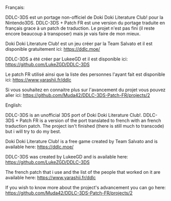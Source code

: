 Français:

DDLC-3DS est un portage non-officiel de Doki Doki Literature Club! pour la Nintendo3DS.
DDLC-3DS + Patch FR est une version du portage traduite en français grace à un patch de traduction.
Le projet n'est pas fini (il reste encore beaucoup à transposer) mais je vais faire de mon mieux.

Doki Doki Literature Club! est un jeu créer par la Team Salvato et il est disponible gratuitement ici: https://ddlc.moe/

DDLC-3DS a été créer par LukeeGD et il est disponible ici: https://github.com/LukeZGD/DDLC-3DS

Le patch FR utilisé ainsi que la liste des personnes l'ayant fait est disponible ici: https://www.yarashii.fr/ddlc

Si vous souhaitez en connaitre plus sur l'avancement du projet vous pouvez aller ici: https://github.com/Muda42/DDLC-3DS-Patch-FR/projects/2

English:

DDLC-3DS is an unofficial 3DS port of Doki Doki Literature Club!.
DDLC-3DS + Patch FR is a version of the port translated to french with an french traduction patch. 
The project isn't finished (there is still much to transcode) but i will try to do my best. 

Doki Doki Literature Club! is a free game created by Team Salvato and is available here: https://ddlc.moe/

DDLC-3DS was created by LukeeGD and is available here: https://github.com/LukeZGD/DDLC-3DS

The french patch that i use and the list of the people that worked on it are available here: https://www.yarashii.fr/ddlc

If you wish to know more about the project's advancement you can go here: https://github.com/Muda42/DDLC-3DS-Patch-FR/projects/2
